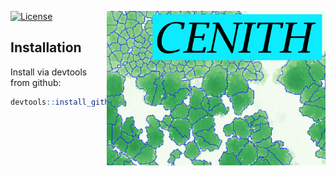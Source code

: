 [![License](https://img.shields.io/badge/license-GPL%20%28%3E=%203%29-lightgrey.svg?style=flat)](http://www.gnu.org/licenses/gpl-3.0.html)
<img align="right" src="cenith.png" alt="drawing" width="350">


## Installation
Install via devtools from github:

``` r
devtools::install_github("SchoenbergA/CENITH@master",build_vignettes = TRUE))
```
